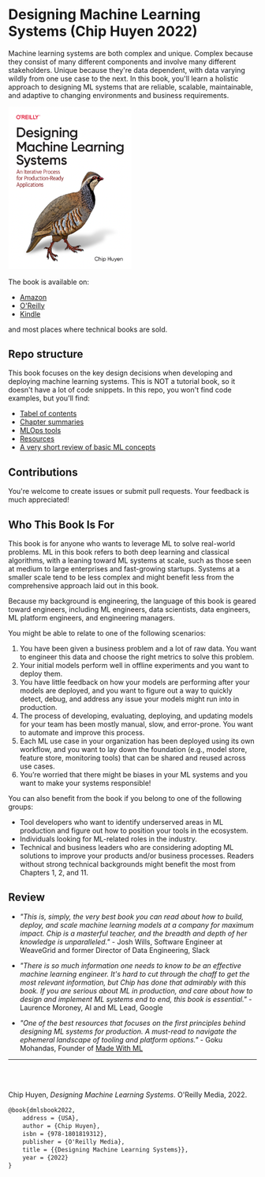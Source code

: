 # Designing Machine Learning Systems (Chip Huyen 2022)

<!-- toc -->

<!-- tocstop -->

Machine learning systems are both complex and unique. Complex because they consist of many different components and involve many different stakeholders. Unique because they're data dependent, with data varying wildly from one use case to the next. In this book, you'll learn a holistic approach to designing ML systems that are reliable, scalable, maintainable, and adaptive to changing environments and business requirements.

[<img src="./assets/dmls-cover.png" width="250">](https://www.amazon.com/Designing-Machine-Learning-Systems-Production-Ready/dp/1098107969)

The book is available on:
- [Amazon](https://www.amazon.com/Designing-Machine-Learning-Systems-Production-Ready/dp/1098107969)
- [O'Reilly](https://www.oreilly.com/library/view/designing-machine-learning/9781098107956/)
- [Kindle](https://www.amazon.com/Designing-Machine-Learning-Systems-Huyen-ebook-dp-B0B1LGL2SR/dp/B0B1LGL2SR/r)

and most places where technical books are sold.

## Repo structure
This book focuses on the key design decisions when developing and deploying machine learning systems. This is NOT a tutorial book, so it doesn't have a lot of code snippets. In this repo, you won't find code examples, but you'll find:
- [Tabel of contents](ToC.pdf)
- [Chapter summaries](summary.md)
- [MLOps tools](mlops-tools.md)
- [Resources](resources.md)
- [A very short review of basic ML concepts](basic-ml-review.md)

## Contributions
You're welcome to create issues or submit pull requests. Your feedback is much appreciated!

## Who This Book Is For

This book is for anyone who wants to leverage ML to solve real-world problems. ML in this book refers to both deep learning and classical algorithms, with a leaning toward ML systems at scale, such as those seen at medium to large enterprises and fast-growing startups. Systems at a smaller scale tend to be less complex and might benefit less from the comprehensive approach laid out in this book.

Because my background is engineering, the language of this book is geared toward engineers, including ML engineers, data scientists, data engineers, ML platform engineers, and engineering managers.

You might be able to relate to one of the following scenarios:

1. You have been given a business problem and a lot of raw data. You want to engineer this data and choose the right metrics to solve this problem.
2. Your initial models perform well in offline experiments and you want to deploy them.
3. You have little feedback on how your models are performing after your models are deployed, and you want to figure out a way to quickly detect, debug, and address any issue your models might run into in production.
4. The process of developing, evaluating, deploying, and updating models for your team has been mostly manual, slow, and error-prone. You want to automate and improve this process.
5. Each ML use case in your organization has been deployed using its own workflow, and you want to lay down the foundation (e.g., model store, feature store, monitoring tools) that can be shared and reused across use cases.
6. You’re worried that there might be biases in your ML systems and you want to make your systems responsible!
 
You can also benefit from the book if you belong to one of the following groups:

- Tool developers who want to identify underserved areas in ML production and figure out how to position your tools in the ecosystem.
- Individuals looking for ML-related roles in the industry.
- Technical and business leaders who are considering adopting ML solutions to improve your products and/or business processes. Readers without strong technical backgrounds might benefit the most from Chapters 1, 2, and 11.

## Review
- _"This is, simply, the very best book you can read about how to build, deploy, and scale machine learning models at a company for maximum impact. Chip is a masterful teacher, and the breadth and depth of her knowledge is unparalleled."_ - Josh Wills, Software Engineer at WeaveGrid and former Director of Data Engineering, Slack

- _"There is so much information one needs to know to be an effective machine learning engineer. It's hard to cut through the chaff to get the most relevant information, but Chip has done that admirably with this book. If you are serious about ML in production, and care about how to design and implement ML systems end to end, this book is essential."_ - Laurence Moroney, AI and ML Lead, Google

- _"One of the best resources that focuses on the first principles behind designing ML systems for production. A must-read to navigate the ephemeral landscape of tooling and platform options."_ - Goku Mohandas, Founder of [Made With ML](https://github.com/GokuMohandas/MadeWithML)

---

<br>
<br>

Chip Huyen, *Designing Machine Learning Systems*. O'Reilly Media, 2022.

    @book{dmlsbook2022,  
        address = {USA},  
        author = {Chip Huyen},  
        isbn = {978-1801819312},   
        publisher = {O'Reilly Media},  
        title = {{Designing Machine Learning Systems}},  
        year = {2022}  
    }
